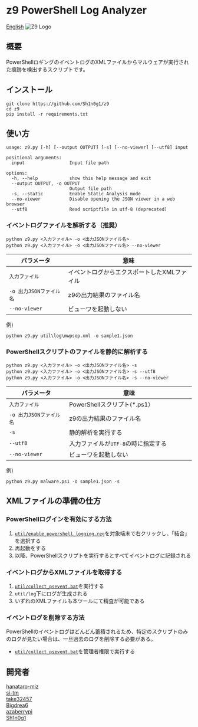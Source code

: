 # z9 PowerShell Log Analyzer
[English](./README-en.md)
![Z9 Logo](./img/logo.png)

## 概要
PowerShellロギングのイベントログのXMLファイルからマルウェアが実行された痕跡を検出するスクリプトです。

## インストール
```
git clone https://github.com/Sh1n0g1/z9
cd z9
pip install -r requirements.txt
```

## 使い方

```
usage: z9.py [-h] [--output OUTPUT] [-s] [--no-viewer] [--utf8] input

positional arguments:
  input                 Input file path

options:
  -h, --help            show this help message and exit
  --output OUTPUT, -o OUTPUT
                        Output file path
  -s, --static          Enable Static Analysis mode
  --no-viewer           Disable opening the JSON viewer in a web browser
  --utf8                Read scriptfile in utf-8 (deprecated)
```


### イベントログファイルを解析する（推奨）
```
python z9.py <入力ファイル> -o <出力JSONファイル名>
python z9.py <入力ファイル> -o <出力JSONファイル名> --no-viewer
```
|パラメータ               |       意味                             |
|-------------------------|----------------------------------------|
|`入力ファイル`            |イベントログからエクスポートしたXMLファイル |
|`-o 出力JSONファイル名`   |z9の出力結果のファイル名                  |
|`--no-viewer `           |ビューワを起動しない                      |

例)
```
python z9.py util\log\mwpsop.xml -o sample1.json
```

### PowerShellスクリプトのファイルを静的に解析する
```
python z9.py <入力ファイル> -o <出力JSONファイル名> -s
python z9.py <入力ファイル> -o <出力JSONファイル名> -s --utf8
python z9.py <入力ファイル> -o <出力JSONファイル名> -s --no-viewer
```
|パラメータ               |       意味                             |
|-------------------------|----------------------------------------|
|`入力ファイル`            |PowerShellスクリプト(*.ps1）　　　　　　　 |
|`-o 出力JSONファイル名`   |z9の出力結果のファイル名                  |
|`-s`                     |静的解析を実行する                       |
|`--utf8`                 |入力ファイルが`UTF-8`の時に指定する       |
|`--no-viewer `           |ビューワを起動しない                      |

例)
```
python z9.py malware.ps1 -o sample1.json -s
```

## XMLファイルの準備の仕方
### PowerShellログインを有効にする方法
1. [`util/enable_powershell_logging.reg`](./util/enable_powershell_logging.reg)を対象端末で右クリックし、「結合」を選択する
2. 再起動をする
3. 以降、PowerShellスクリプトを実行するとすべてイベントログに記録される

### イベントログからXMLファイルを取得する
1. [`util/collect_psevent.bat`](./util/collect_psevent.bat)を実行する
2. `util/log`下にログが生成される
3. いずれのXMLファイルも本ツールにて精査が可能である

### イベントログを削除する方法
PowerShellのイベントログはどんどん蓄積されるため、特定のスクリプトのみのログが見たい場合は、一旦過去のログを削除する必要がある。
* [`util/collect_psevent.bat`](./util/clear_psevent.bat)を管理者権限で実行する


## 開発者
[hanataro-miz](https://github.com/hanataro-miz)  
[si-tm](https://github.com/si-tm)  
[take32457](https://github.com/take32457)  
[Bigdrea6](https://github.com/Bigdrea6)  
[azaberrypi](https://github.com/azaberrypi)  
[Sh1n0g1](https://github.com/Sh1n0g1)  
